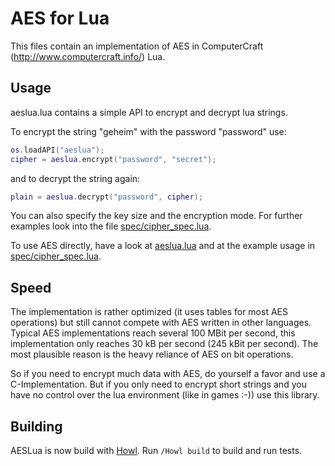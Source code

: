 AES for Lua
===========

This files contain an implementation of AES in ComputerCraft (http://www.computercraft.info/) Lua.

Usage
-----

aeslua.lua contains a simple API to encrypt and decrypt lua strings.

To encrypt the string "geheim" with the password "password" use:
```lua
os.loadAPI("aeslua");
cipher = aeslua.encrypt("password", "secret");
```

and to decrypt the string again:
```lua
plain = aeslua.decrypt("password", cipher);
```

You can also specify the key size and the encryption mode. For further examples
look into the file [spec/cipher_spec.lua](https://github.com/SquidDev-CC/aeslua/blob/master/spec/cipher_spec.lua#L25-L26).

To use AES directly, have a look at [aeslua.lua](https://github.com/SquidDev-CC/aeslua/blob/master/aeslua.lua) and at the example usage in [spec/cipher_spec.lua](https://github.com/SquidDev-CC/aeslua/blob/master/spec/cipher_spec.lua#L25-L26).


Speed
-----

The implementation is rather optimized (it uses tables for most AES operations) 
but still cannot compete with AES written in other languages. Typical AES 
implementations reach several 100 MBit per second, this implementation only 
reaches 30 kB per second (245 kBit per second). The most plausible reason is the heavy reliance
of AES on bit operations. 

So if you need to encrypt much data with AES, do yourself a favor and use a 
C-Implementation. But if you only need to encrypt short strings and you have 
no control over the lua environment (like in games :-)) use this library.

Building
--------

AESLua is now build with [Howl](https://github.com/SquidDev-CC/Howl). Run `/Howl build` to build and run tests.
